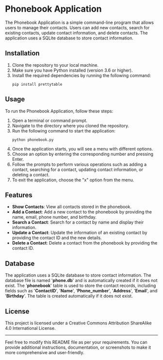 # Phonebook Application

The Phonebook Application is a simple command-line program that allows users to manage their contacts. Users can add new contacts, search for existing contacts, update contact information, and delete contacts. The application uses a SQLite database to store contact information.

## Installation
1. Clone the repository to your local machine.
2. Make sure you have Python installed (version 3.6 or higher).
3. Install the required dependencies by running the following command:  
    ```
    pip install prettytable
    ```

## Usage
To run the Phonebook Application, follow these steps:
1. Open a terminal or command prompt.
2. Navigate to the directory where you cloned the repository.
3. Run the following command to start the application:
    ```
    python phonebook.py
    ```
4. Once the application starts, you will see a menu with different options.
5. Choose an option by entering the corresponding number and pressing Enter.
6. Follow the prompts to perform various operations such as adding a contact, searching for a contact, updating contact information, or deleting a contact.
7. To exit the application, choose the "x" option from the menu.

## Features
- **Show Contacts**: View all contacts stored in the phonebook.  
- **Add a Contact**: Add a new contact to the phonebook by providing the name, email, phone number, and birthday.  
- **Search a Contact**: Search for a contact by name and display their information.
- **Update a Contact**: Update the information of an existing contact by providing the contact ID and the new details.
- **Delete a Contact**: Delete a contact from the phonebook by providing the contact ID.

## Database
The application uses a SQLite database to store contact information. The database file is named '**phone.db**' and is automatically created if it does not exist. The '**phonebook**' table is used to store the contact records, including fields such as '**ContactID**', '**Name**', '**Phone_number**', '**Address**', '**Email**', and '**Birthday**'. The table is created automatically if it does not exist.  

## License
This project is licensed under a Creative Commons Attribution ShareAlike 4.0 International License.

---
Feel free to modify this README file as per your requirements. You can provide additional instructions, documentation, or screenshots to make it more comprehensive and user-friendly.